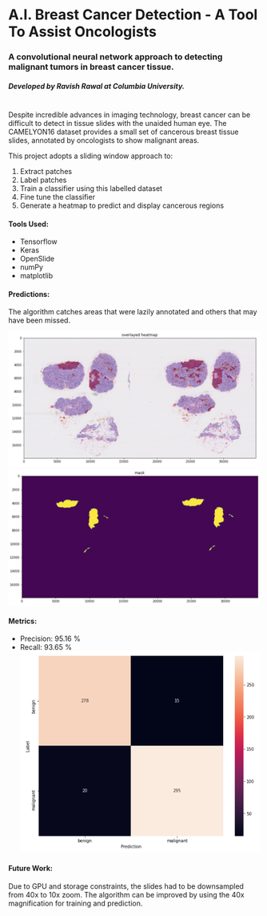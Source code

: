 # A.I. Breast Cancer Detection - A Tool To Assist Oncologists

### A convolutional neural network approach to detecting malignant tumors in breast cancer tissue. 
##### Developed by Ravish Rawal at Columbia University.

\
Despite incredible advances in imaging technology, breast cancer can be difficult to detect in tissue slides with the unaided human eye. The CAMELYON16 dataset provides a small set of cancerous breast tissue slides, annotated by oncologists to show malignant areas.

This project adopts a sliding window approach to:

1. Extract patches
2. Label patches
3. Train a classifier using this labelled dataset
4. Fine tune the classifier
5. Generate a heatmap to predict and display cancerous regions

#### Tools Used:

* Tensorflow
* Keras
* OpenSlide
* numPy 
* matplotlib

#### Predictions:

The algorithm catches areas that were lazily annotated and others that may have been missed. 

![alt text](https://github.com/ravishrawal/breast-cancer-detection/blob/main/prediction.png?raw=true)
![alt text](https://github.com/ravishrawal/breast-cancer-detection/blob/main/mask.png?raw=true)

#### Metrics:

* Precision:  95.16 %
* Recall:  93.65 %
![alt text](https://github.com/ravishrawal/breast-cancer-detection/blob/main/confusion_matrix.png?raw=true)


#### Future Work:

Due to GPU and storage constraints, the slides had to be downsampled from 40x to 10x zoom. The algorithm can be improved by using the 40x magnification for training and prediction.

